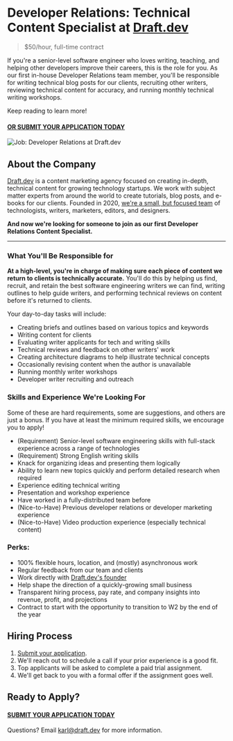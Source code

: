 # Developer Relations: Technical Content Specialist at [Draft.dev](https://draft.dev/)
> $50/hour, full-time contract

If you're a senior-level software engineer who loves writing, teaching, and helping other developers improve their careers, this is the role for you. As our first in-house Developer Relations team member, you'll be responsible for writing technical blog posts for our clients, recruiting other writers, reviewing technical content for accuracy, and running monthly technical writing workshops.

Keep reading to learn more!

#### [OR SUBMIT YOUR APPLICATION TODAY](https://airtable.com/shrhQ6GHzWT0AJN4h)

![Job: Developer Relations at Draft.dev](https://draft.dev/learn/assets/posts/programmer.png)

## About the Company
[Draft.dev](https://draft.dev/) is a content marketing agency focused on creating in-depth, technical content for growing technology startups. We work with subject matter experts from around the world to create tutorials, blog posts, and e-books for our clients. Founded in 2020, [we're a small, but focused team](https://draft.dev/team) of technologists, writers, marketers, editors, and designers.

**And now we're looking for someone to join as our first Developer Relations Content Specialist.**

-----

### What You'll Be Responsible for
**At a high-level, you're in charge of making sure each piece of content we return to clients is technically accurate.** You'll do this by helping us find, recruit, and retain the best software engineering writers we can find, writing outlines to help guide writers, and performing technical reviews on content before it's returned to clients.

Your day-to-day tasks will include:

- Creating briefs and outlines based on various topics and keywords
- Writing content for clients
- Evaluating writer applicants for tech and writing skills
- Technical reviews and feedback on other writers' work
- Creating architecture diagrams to help illustrate technical concepts
- Occasionally revising content when the author is unavailable
- Running monthly writer workshops
- Developer writer recruiting and outreach

### Skills and Experience We're Looking For
Some of these are hard requirements, some are suggestions, and others are just a bonus. If you have at least the minimum required skills, we encourage you to apply!

- (Requirement) Senior-level software engineering skills with full-stack experience across a range of technologies
- (Requirement) Strong English writing skills
- Knack for organizing ideas and presenting them logically
- Ability to learn new topics quickly and perform detailed research when required
- Experience editing technical writing 
- Presentation and workshop experience
- Have worked in a fully-distributed team before
- (Nice-to-Have) Previous developer relations or developer marketing experience
- (Nice-to-Have) Video production experience (especially technical content)

### Perks:
- 100% flexible hours, location, and (mostly) asynchronous work
- Regular feedback from our team and clients
- Work directly with [Draft.dev's founder](https://www.linkedin.com/in/karllhughes)
- Help shape the direction of a quickly-growing small business
- Transparent hiring process, pay rate, and company insights into revenue, profit, and projections
- Contract to start with the opportunity to transition to W2 by the end of the year

## Hiring Process
1. [Submit your application](https://airtable.com/shrhQ6GHzWT0AJN4h).
2. We'll reach out to schedule a call if your prior experience is a good fit.
3. Top applicants will be asked to complete a paid trial assignment.
4. We'll get back to you with a formal offer if the assignment goes well.

## Ready to Apply?

#### [SUBMIT YOUR APPLICATION TODAY](https://airtable.com/shrhQ6GHzWT0AJN4h)

Questions? Email [karl@draft.dev](mailto:karl@draft.dev) for more information.
